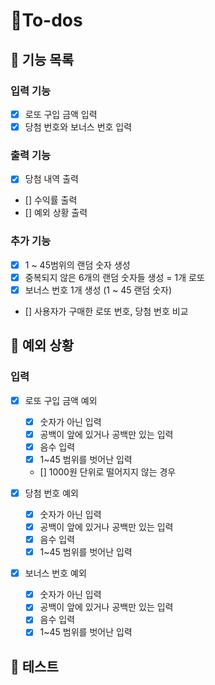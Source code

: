 # 🧐To-dos

## 📄 기능 목록

### 입력 기능

- [x] 로또 구입 금액 입력
- [x] 당첨 번호와 보너스 번호 입력

### 출력 기능

- [x] 당첨 내역 출력
- [] 수익률 출력
- [] 예외 상황 출력

### 추가 기능

- [x] 1 ~ 45범위의 랜덤 숫자 생성
- [x] 중복되지 않은 6개의 랜덤 숫자들 생성 = 1개 로또
- [x] 보너스 번호 1개 생성 (1 ~ 45 랜덤 숫자)
- [] 사용자가 구매한 로또 번호, 당첨 번호 비교

## 🎯 예외 상황

### 입력

- [x] 로또 구입 금액 예외

  - [x] 숫자가 아닌 입력
  - [x] 공백이 앞에 있거나 공백만 있는 입력
  - [x] 음수 입력
  - [x] 1~45 범위를 벗어난 입력
  - [] 1000원 단위로 떨어지지 않는 경우

- [x] 당첨 번호 예외

  - [x] 숫자가 아닌 입력
  - [x] 공백이 앞에 있거나 공백만 있는 입력
  - [x] 음수 입력
  - [x] 1~45 범위를 벗어난 입력

- [x] 보너스 번호 예외
  - [x] 숫자가 아닌 입력
  - [x] 공백이 앞에 있거나 공백만 있는 입력
  - [x] 음수 입력
  - [x] 1~45 범위를 벗어난 입력

## 📝 테스트
